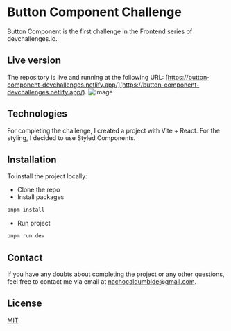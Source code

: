 # Button Component Challenge

Button Component is the first challenge in the Frontend series of devchallenges.io.

## Live version
The repository is live and running at the following URL: [https://button-component-devchallenges.netlify.app/](https://button-component-devchallenges.netlify.app/).
![image](https://github.com/Caldum/button-component-challenge/assets/66750275/e5f7a4e6-917e-4ac3-b1db-1663e846e3a3)

## Technologies
For completing the challenge, I created a project with Vite + React. For the styling, I decided to use Styled Components.

## Installation

To install the project locally:
- Clone the repo
- Install packages
```bash
pnpm install
```
- Run project
```bash
pnpm run dev
```

## Contact

If you have any doubts about completing the project or any other questions, feel free to contact me via email at [nachocaldumbide@gmail.com](mailto:nachocaldumbide@gmail.com).

## License

[MIT](https://choosealicense.com/licenses/mit/)
